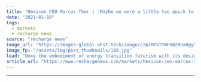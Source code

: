 ```yaml
---
title: "Hexicon CEO Marcus Thor | 'Maybe we were a little too quick to market, a little ahead of our time'"
date: "2021-01-18"
tags: 
  - markets
  - recharge news
source: "recharge news"
image_url: "https://images-global.nhst.tech/image/czA1MTVTYWF6N2Rna0gyS1QrVHZXZDNrNE1YWEREUThTM0VzZDZ0Ym41Yz0=/nhst/binary/16271966797eaeaf9539177fe2a4e6b8"
image_fp: "/assets/img/post_thumbnails/180.jpg"
lead: "Once the embodiment of energy transition futurism with its design for a giant, hexagonal offshore clean-power complex, Hexicon is now a 'different company' with plans moving ahead internationally using its twin-headed floating wind concept – and even a first hydrogen-at-sea project underway, as Darius Snieckus hears in an exclusive interview"
article_url: "https://www.rechargenews.com/markets/hexicon-ceo-marcus-thor-maybe-we-were-a-little-too-quick-to-market-a-little-ahead-of-our-time/2-1-946024"
---
```


---

